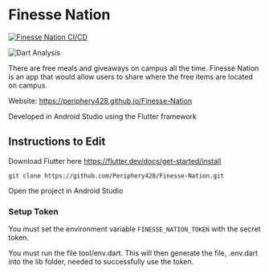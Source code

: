 # Finesse Nation

[![Finesse Nation CI/CD](https://github.com/Periphery428/Finesse-Nation/workflows/Finesse%20Nation%20CI%2FCD/badge.svg)](https://github.com/Periphery428/Finesse-Nation/actions)

![Dart Analysis](https://github.com/Periphery428/Finesse-Nation/workflows/Dart%20Analysis/badge.svg)

There are free meals and giveaways on campus all the time. Finesse Nation is an app that would allow users to share where the free items are located on campus.

Website: https://periphery428.github.io/Finesse-Nation

Developed in Android Studio using the Flutter framework

## Instructions to Edit
Download Flutter here https://flutter.dev/docs/get-started/install

```git clone https://github.com/Periphery428/Finesse-Nation.git```

Open the project in Android Studio

### Setup Token

You must set the environment variable ```FINESSE_NATION_TOKEN``` with the secret token.

You must run the file tool/env.dart. This will then generate the file, .env.dart into the lib folder, needed to successfully use the token.

